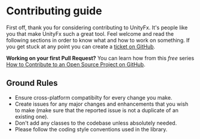 # Contributing guide

First off, thank you for considering contributing to UnityFx. It's people like you that make UnityFx such a great tool. Feel welcome and read the following sections in order to know what and how to work on something. If you get stuck at any point you can create a [ticket on GitHub](https://github.com/Arvtesh/UnityFx.Outline/issues).

**Working on your first Pull Request?** You can learn how from this *free* series [How to Contribute to an Open Source Project on GitHub](https://egghead.io/series/how-to-contribute-to-an-open-source-project-on-github).

## Ground Rules

* Ensure cross-platform compatibilty for every change you make.
* Create issues for any major changes and enhancements that you wish to make (make sure that the reported issue is not a duplicate of an existing one).
* Don't add any classes to the codebase unless absolutely needed.
* Please follow the coding style conventions used in the library.



